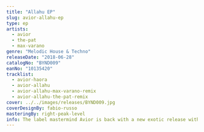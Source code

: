 ```yaml
---
title: "Allahu EP"
slug: avior-allahu-ep
type: ep
artists:
  - avior
  - the-pat
  - max-varano
genre: "Melodic House & Techno"
releaseDate: "2018-06-28"
catalogNo: "BYND009"
eanNo: "10135420"
tracklist:
  - avior-haora
  - avior-allahu
  - avior-allahu-max-varano-remix
  - avior-allahu-the-pat-remix
cover: ../../images/releases/BYND009.jpg
coverDesignBy: fabio-russo
masteringBy: right-peak-level
info: The label mastermind Avior is back with a new exotic release with an oriental touch called "Allahu EP". On the four track EP are two original tracks and two remixes by Switzerland based artists Mäx Varano and ThePat. Starting with the track "Haora", a very experimental melodic track with traditional Indian elements followed by the original "Allahu" track, an even darker Arabic oriented version of pure dark melancholy made for the revolutionary underground movement. At the end are two remixes, first Mäx Varanos approach to create a simpler version with its focus on drums and percussions inspired by the modern MMT music - and of course there's the remix from ThePat which tried another approach to create a house version of the track which can be played in each nightclub without any concerns.
---
```

